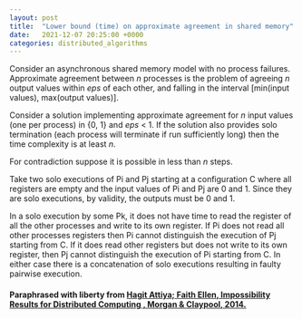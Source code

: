 ```yaml
---
layout: post
title:  "Lower bound (time) on approximate agreement in shared memory"
date:   2021-12-07 20:25:00 +0000
categories: distributed_algorithms
---
```


Consider an asynchronous shared memory model with no process failures. Approximate agreement between _n_ processes is the problem of agreeing _n_ output values within _eps_ of each other, and falling in the interval [min(input values), max(output values)].

Consider a solution implementing approximate agreement for _n_ input values (one per process) in {0, 1} and _eps_ < 1. If the solution also provides solo termination (each process will terminate if run sufficiently long) then the time complexity is at least _n_.

For contradiction suppose it is possible in less than _n_ steps. 

Take two solo executions of Pi and Pj starting at a configuration C where all registers are empty and the input values of Pi and Pj are 0 and 1. Since they are solo executions, by validity, the outputs must be 0 and 1.

In a solo execution by some Pk, it does not have time to read the register of all the other processes and write to its own register. If Pi does not read all other processes registers then Pi cannot distinguish the execution of Pj starting from C. If it does read other registers but does not write to its own register, then Pj cannot distinguish the execution of Pi starting from C. In either case there is a concatenation of solo executions resulting in faulty pairwise execution.

#### Paraphrased with liberty from [Hagit Attiya; Faith Ellen, Impossibility Results for Distributed Computing , Morgan & Claypool, 2014.](https://ieeexplore.ieee.org/document/6855592/)